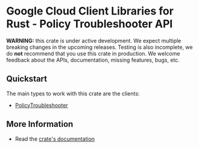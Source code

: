 # Google Cloud Client Libraries for Rust - Policy Troubleshooter API

<!-- Code generated by sidekick. DO NOT EDIT. -->

**WARNING:** this crate is under active development. We expect multiple breaking
changes in the upcoming releases. Testing is also incomplete, we do **not**
recommend that you use this crate in production. We welcome feedback about the
APIs, documentation, missing features, bugs, etc.

## Quickstart

The main types to work with this crate are the clients:

- [PolicyTroubleshooter]

## More Information

- Read the [crate's documentation](https://docs.rs/google-cloud-policytroubleshooter-iam-v3/latest/google-cloud-policytroubleshooter-iam-v3)

[PolicyTroubleshooter]: https://docs.rs/google-cloud-policytroubleshooter-iam-v3/latest/google_cloud_policytroubleshooter_iam_v3/client/struct.PolicyTroubleshooter.html
